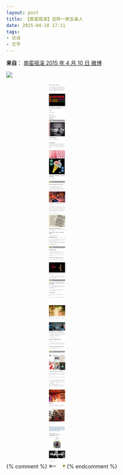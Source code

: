 ```yaml
---
layout: post
title: 【南蛮摇滚】这样一款五条人
date: 2015-04-18 17:11
tags:
- 访谈
- 文字
---
```

**来自**：
[南蛮摇滚 2015 年 4 月 10 日 微博](https://weibo.com/3968239268/CdOyfbyoQ?type=repost#_rnd1609249379027)

![](https://ww2.sinaimg.cn/mw690/ec8686a4gw1er92hkcy47j20c87skb29.jpg)

{% comment %}
![](/assets/imgs/nanman2015.jpg)
{% endcomment %}
